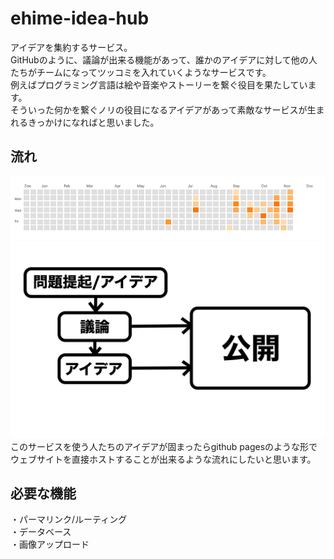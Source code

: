 # ehime-idea-hub
アイデアを集約するサービス。  
GitHubのように、議論が出来る機能があって、誰かのアイデアに対して他の人たちがチームになってツッコミを入れていくようなサービスです。  
例えばプログラミング言語は絵や音楽やストーリーを繋ぐ役目を果たしています。  
そういった何かを繋ぐノリの役目になるアイデアがあって素敵なサービスが生まれるきっかけになればと思いました。  
## 流れ
![done](./done.png)
![flow](./flow.png) 
このサービスを使う人たちのアイデアが固まったらgithub pagesのような形でウェブサイトを直接ホストすることが出来るような流れにしたいと思います。
## 必要な機能
・パーマリンク/ルーティング  
・データベース  
・画像アップロード  
